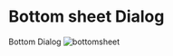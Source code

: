# Bottom sheet Dialog
Bottom Dialog
![bottomsheet](https://user-images.githubusercontent.com/61373662/121793160-f0bb7d80-cc19-11eb-9729-75af0d77f0cb.gif)

